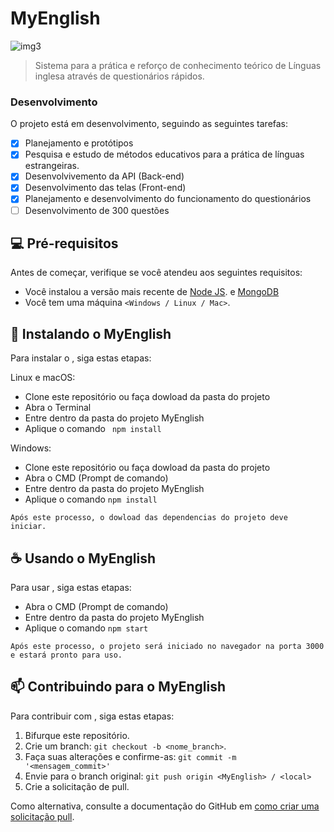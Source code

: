 # MyEnglish

<!---Esses são exemplos. Veja https://shields.io para outras pessoas ou para personalizar este conjunto de escudos. Você pode querer incluir dependências, status do projeto e informações de licença aqui--->

![img3](https://user-images.githubusercontent.com/64885646/101936525-6be69d00-3bbf-11eb-9f03-ea3002ba2b2a.png)

> Sistema para a prática e reforço de conhecimento teórico de Línguas inglesa através de questionários rápidos.

### Desenvolvimento

O projeto está em desenvolvimento, seguindo as seguintes tarefas:

- [x] Planejamento e protótipos
- [x] Pesquisa e estudo de métodos educativos para a prática de línguas estrangeiras. 
- [x] Desenvolvivemento da API (Back-end)
- [x] Desenvolvimento das telas (Front-end)
- [x] Planejamento e desenvolvimento do funcionamento do questionários
- [ ] Desenvolvimento de 300 questões

## 💻 Pré-requisitos

Antes de começar, verifique se você atendeu aos seguintes requisitos:
* Você instalou a versão mais recente de [Node JS](https://nodejs.org/en/). e [MongoDB](https://www.mongodb.com/)
* Você tem uma máquina `<Windows / Linux / Mac>`. 

## 🚀 Instalando o MyEnglish

Para instalar o <MyEnglish>, siga estas etapas:

Linux e macOS:
* Clone este repositório ou faça dowload da pasta do projeto 
* Abra o Terminal
* Entre dentro da pasta do projeto MyEnglish
* Aplique o comando ``` npm install```

Windows:
* Clone este repositório ou faça dowload da pasta do projeto 
* Abra o CMD (Prompt de comando)
* Entre dentro da pasta do projeto MyEnglish
* Aplique o comando ```npm install```

```Após este processo, o dowload das dependencias do projeto deve iniciar.```

## ☕ Usando o MyEnglish

Para usar <MyEnglish>, siga estas etapas:
* Abra o CMD (Prompt de comando)
* Entre dentro da pasta do projeto MyEnglish
* Aplique o comando ```npm start```
  
```Após este processo, o projeto será iniciado no navegador na porta 3000 e estará pronto para uso.```


## 📫 Contribuindo para o MyEnglish

Para contribuir com <MyEnglish>, siga estas etapas:

1. Bifurque este repositório.
2. Crie um branch: `git checkout -b <nome_branch>`.
3. Faça suas alterações e confirme-as: `git commit -m '<mensagem_commit>'`
4. Envie para o branch original: `git push origin <MyEnglish> / <local>`
5. Crie a solicitação de pull.

Como alternativa, consulte a documentação do GitHub em [como criar uma solicitação pull](https://help.github.com/en/github/collaborating-with-issues-and-pull-requests/creating-a-pull-request).

